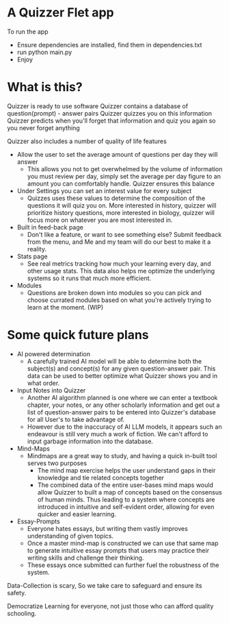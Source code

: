 # A Quizzer Flet app

To run the app

- Ensure dependencies are installed, find them in dependencies.txt
- run python main.py
- Enjoy

# What is this?

Quizzer is ready to use software
Quizzer contains a database of question(prompt) - answer pairs
Quizzer quizzes you on this information
Quizzer predicts when you'll forget that information and quiz you again so you never forget anything

Quizzer also includes a number of quality of life features
- Allow the user to set the average amount of questions per day they will answer
    - This allows you not to get overwhelmed by the volume of information you must review per day, simply set the average per day figure to an amount you can comfortably handle. Quizzer ensures this balance
- Under Settings you can set an interest value for every subject
    - Quizzes uses these values to determine the composition of the questions it will quiz you on. More interested in history, quizzer will prioritize history questions, more interested in biology, quizzer will focus more on whatever you are most interested in.
- Built in feed-back page
    - Don't like a feature, or want to see something else? Submit feedback from the menu, and Me and my team will do our best to make it a reality.
- Stats page
    - See real metrics tracking how much your learning every day, and other usage stats. This data also helps me optimize the underlying systems so it runs that much more efficient.
- Modules
    - Questions are broken down into modules so you can pick and choose currated modules based on what you're actively trying to learn at the moment. (WIP)

# Some quick future plans
- AI powered determination
    - A carefully trained AI model will be able to determine both the subject(s) and concept(s) for any given question-answer pair. This data can be used to better optimize what Quizzer shows you and in what order.
- Input Notes into Quizzer
    - Another AI algorithm planned is one where we can enter a textbook chapter, your notes, or any other scholarly information and get out a list of question-answer pairs to be entered into Quizzer's database for all User's to take advantage of.
    - However due to the inaccuracy of AI LLM models, it appears such an endeavour is still very much a work of fiction. We can't afford to input garbage information into the database.
- Mind-Maps
    - Mindmaps are a great way to study, and having a quick in-built tool serves two purposes
        - The mind map exercise helps the user understand gaps in their knowledge and tie related concepts together
        - The combined data of the entire user-bases mind maps would allow Quizzer to built a map of concepts based on the consensus of human minds. Thus leading to a system where concepts are introduced in intuitive and self-evident order, allowing for even quicker and easier learning.
- Essay-Prompts
    - Everyone hates essays, but writing them vastly improves understanding of given topics.
    - Once a master mind-map is constructed we can use that same map to generate intuitive essay prompts that users may practice their writing skills and challenge their thinking.
    - These essays once submitted can further fuel the robustness of the system.

Data-Collection is scary, So we take care to safeguard and ensure its safety.

Democratize Learning for everyone, not just those who can afford quality schooling.
